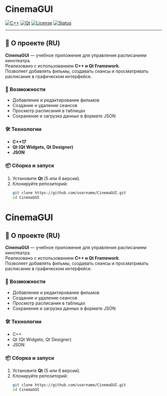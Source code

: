 # CinemaGUI

[![C++](https://img.shields.io/badge/C++-17-blue.svg?logo=c%2B%2B)](https://isocpp.org/)
[![Qt](https://img.shields.io/badge/Qt-5%2F6-green.svg?logo=qt)](https://www.qt.io/)
[![License](https://img.shields.io/badge/license-MIT-yellow.svg)](LICENSE)
[![Status](https://img.shields.io/badge/status-stable-success.svg)]()

---

## 📖 О проекте (RU)
**CinemaGUI** — учебное приложение для управления расписанием кинотеатра.  
Реализовано с использованием **C++ и Qt Framework**.  
Позволяет добавлять фильмы, создавать сеансы и просматривать расписание в графическом интерфейсе.

### 🚀 Возможности
- Добавление и редактирование фильмов  
- Создание и удаление сеансов  
- Просмотр расписания в таблицах  
- Сохранение и загрузка данных в формате JSON  

### 🛠️ Технологии
- **C++17**  
- **Qt (Qt Widgets, Qt Designer)**  
- **JSON**  

### 📦 Сборка и запуск
1. Установите **Qt** (5 или 6 версии).  
2. Клонируйте репозиторий:
   ```bash
   git clone https://github.com/username/CinemaGUI.git
   cd CinemaGUI
# CinemaGUI

## 📖 О проекте (RU)
**CinemaGUI** — учебное приложение для управления расписанием кинотеатра.  
Реализовано с использованием **C++ и Qt Framework**.  
Позволяет добавлять фильмы, создавать сеансы и просматривать расписание в графическом интерфейсе.

### 🚀 Возможности
- Добавление и редактирование фильмов
- Создание и удаление сеансов
- Просмотр расписания в таблицах
- Сохранение и загрузка данных в формате JSON

### 🛠️ Технологии
- C++
- Qt (Qt Widgets, Qt Designer)
- JSON

### 📦 Сборка и запуск
1. Установите **Qt** (5 или 6 версии).
2. Клонируйте репозиторий:
   ```bash
   git clone https://github.com/username/CinemaGUI.git
   cd CinemaGUI
